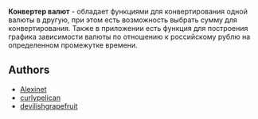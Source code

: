 **Конвертер валют** - обладает функциями для конвертирования одной валюты в другую, при этом есть возможность выбрать сумму для конвертирования. Также в приложении есть функция для построения графика зависимости валюты по отношению к российскому рублю на определенном промежутке времени.
## Authors
- [Alexinet](https://github.com/Alexinet)
- [curlypelican](https://github.com/curlypelican)
- [devilishgrapefruit](https://github.com/devilishgrapefruit)
